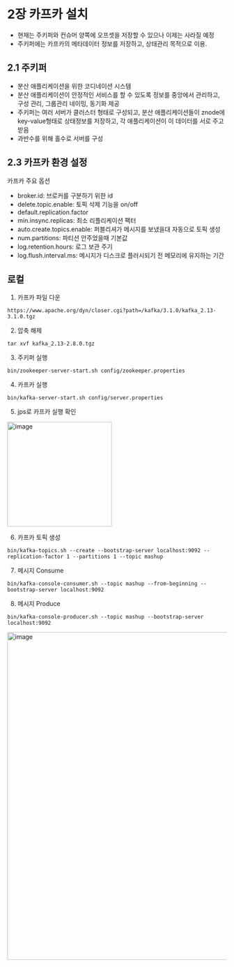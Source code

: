 # 2장 카프카 설치

- 현재는 주키퍼와 컨슈머 양쪽에 오프셋을 저장할 수 있으나 이제는 사라질 예정
- 주키퍼에는 카프카의 메타데이터 정보를 저장하고, 상태관리 목적으로 이용.

## 2.1 주키퍼
- 분산 애플리케이션을 위한 코디네이션 시스템
- 분산 애플리케이션이 안정적인 서비스를 할 수 있도록 정보를 중앙에서 관리하고, 구성 관리, 그룹관리 네이밍, 동기화 제공
- 주키퍼는 여러 서버가 클러스터 형태로 구성되고, 분산 애플리케이션들이 znode에 key-value형태로 상태정보를 저장하고, 각 애플리케이션이 이 데이터를 서로 주고받음
- 과반수를 위해 홀수로 서버를 구성

## 2.3 카프카 환경 설정
 카프카 주요 옵션
- broker.id: 브로커를 구분하기 위한 id
- delete.topic.enable: 토픽 삭제 기능을 on/off
- default.replication.factor
- min.insync.replicas: 최소 리플리케이션 팩터
- auto.create.topics.enable: 퍼블리셔가 메시지를 보냈을대 자동으로 토픽 생성
- num.partitions: 파티션 안주었을때 기본값
- log.retention.hours: 로그 보관 주기
- log.flush.interval.ms: 메시지가 디스크로 플러시되기 전 메모리에 유지하는 기간

## 로컬
1) 카프카 파일 다운

`https://www.apache.org/dyn/closer.cgi?path=/kafka/3.1.0/kafka_2.13-3.1.0.tgz`

2) 압축 해제

`tar xvf kafka_2.13-2.8.0.tgz`

3) 주키퍼 실행

`bin/zookeeper-server-start.sh config/zookeeper.properties`

4) 카프카 실행

`bin/kafka-server-start.sh config/server.properties`

5) jps로 카프카 실행 확인

<img width="240" alt="image" src="https://user-images.githubusercontent.com/46064193/226172048-73c332a6-57c5-44cb-a280-4711bb8df90f.png">

6) 카프카 토픽 생성

`bin/kafka-topics.sh --create --bootstrap-server localhost:9092 --replication-factor 1 --partitions 1 --topic mashup`

7) 메시지 Consume

`bin/kafka-console-consumer.sh --topic mashup --from-beginning --bootstrap-server localhost:9092`

8) 메시지 Produce

`bin/kafka-console-producer.sh --topic mashup --bootstrap-server localhost:9092`

<img width="751" alt="image" src="https://user-images.githubusercontent.com/46064193/226181970-86a3c646-3d27-464f-9880-d1a994dcf8cc.png">
